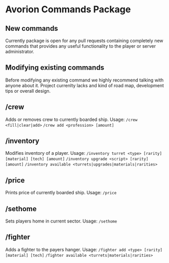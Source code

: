 # Avorion Commands Package
## New commands
Currently package is open for any pull requests containing completely new commands that provides any useful functionality to the player or server administrator.
## Modifying existing commands
Before modifying any existing command we highly recommend talking with anyone about it. Project currenlty lacks and kind of road map, development tips or overall design.
## /crew
Adds or removes crew to currently boarded ship. Usage:
`/crew <fill|clear|add>`
`/crew add <profession> [amount]`
## /inventory
Modifies inventory of a player. Usage:
`/inventory turret <type> [rarity] [material] [tech] [amount]`
`/inventory upgrade <script> [rarity] [amount]`
`/inventory available <turrets|upgrades|materials|rarities>`
## /price
Prints price of currently boarded ship. Usage: `/price`
## /sethome
Sets players home in current sector. Usage: `/sethome`

## /fighter
Adds a fighter to the payers hanger. Usage:
`/fighter add <type> [rarity] [material] [tech]`
`/fighter available <turrets|materials|rarities>`
